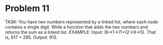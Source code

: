 # Problem 11

TASK:
 You have two numbers represented by a linked list, where each node contains a single digit.
 Write a function that adds the two numbers and returns the sum as a linked list.
EXAMPLE:
Input: (6->1->7)+(2->9->5). That is, 617 + 295.
Output: 912.